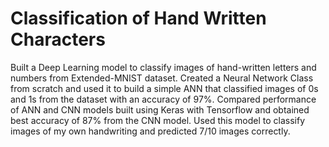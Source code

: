 # Classification of Hand Written Characters
Built a Deep Learning model to classify images of hand-written letters and numbers from Extended-MNIST dataset. Created a Neural Network Class from scratch and used it to build a simple ANN that classified images of 0s and 1s from the dataset with an accuracy of 97%. Compared performance of ANN and CNN models built using Keras with Tensorflow and obtained best accuracy of 87% from the CNN model. Used this model to classify images of my own handwriting and predicted 7/10 images correctly.

